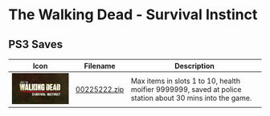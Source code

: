 # The Walking Dead - Survival Instinct

## PS3 Saves

| Icon | Filename | Description |
|------|----------|-------------|
| ![The Walking Dead - Survival Instinct](ICON0.PNG) | [00225222.zip](00225222.zip) | Max items in slots 1 to 10, health moifier 9999999, saved at police station about 30 mins into the game. |
